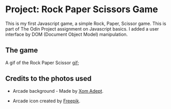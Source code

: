 # Project: Rock Paper Scissors Game

This is my first Javascript game, a simple Rock, Paper, Scissor game. This is part of The Odin Project assignment on Javascript basics. I added a user interface by DOM (Document Object Model) manipulation.

## The game
A gif of the Rock Paper Scissor
[gif](/rps%20gif.gif);

## Credits to the photos used

- Arcade background - Made by [Xom Adept](https://opengameart.org/content/out-of-depth-arcade-machine).
* Arcade icon created by [Freepik](https://www.flaticon.com/free-icons/arcade).
